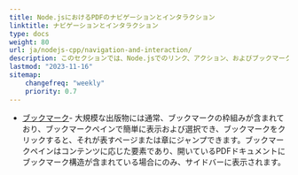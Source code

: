 ```yaml
---
title: Node.jsにおけるPDFのナビゲーションとインタラクション
linktitle: ナビゲーションとインタラクション
type: docs
weight: 80
url: ja/nodejs-cpp/navigation-and-interaction/
description: このセクションでは、Node.jsでのリンク、アクション、およびブックマークの作業機能について説明します。
lastmod: "2023-11-16"
sitemap:
    changefreq: "weekly"
    priority: 0.7
---
```


- [ブックマーク](/pdf/nodejs-cpp/bookmark/)- 大規模な出版物には通常、ブックマークの枠組みが含まれており、ブックマークペインで簡単に表示および選択でき、ブックマークをクリックすると、それが表すページまたは章にジャンプできます。ブックマークペインはコンテンツに応じた要素であり、開いているPDFドキュメントにブックマーク構造が含まれている場合にのみ、サイドバーに表示されます。